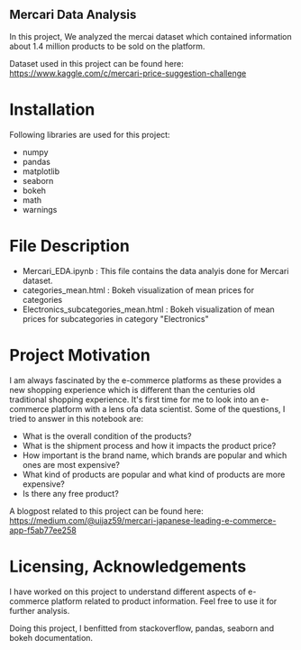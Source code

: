 ## Mercari Data Analysis

In this project, We analyzed the mercai dataset which contained information about 1.4 million products to be sold on the platform.

Dataset used in this project can be found here: https://www.kaggle.com/c/mercari-price-suggestion-challenge

# Installation
Following libraries are used for this project:
- numpy
- pandas
- matplotlib
- seaborn
- bokeh
- math
- warnings

# File Description
- Mercari_EDA.ipynb : This file contains the data analyis done for Mercari dataset. 
- categories_mean.html : Bokeh visualization of mean prices for categories
- Electronics_subcategories_mean.html : Bokeh visualization of mean prices for subcategories in category "Electronics"

# Project Motivation
I am always fascinated by the e-commerce platforms as these provides a new shopping experience which is different than the centuries old traditional shopping experience. It's first time for me to look into an e-commerce platform with a lens ofa data scientist. Some of the questions, I tried to answer in this notebook are:

- What is the overall condition of the products? 
- What is the shipment process and how it impacts the product price?
- How important is the brand name, which brands are popular and which ones are most expensive?
- What kind of products are popular and what kind of products are more expensive?
- Is there any free product?

A blogpost related to this project can be found here: https://medium.com/@uijaz59/mercari-japanese-leading-e-commerce-app-f5ab77ee258

# Licensing, Acknowledgements
I have worked on this project to understand different aspects of e-commerce platform related to product information. Feel free to use it for further analysis. 

Doing this project, I benfitted from stackoverflow, pandas, seaborn and bokeh documentation. 

